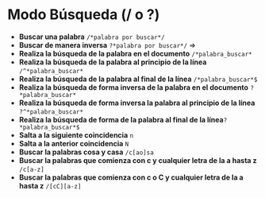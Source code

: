# Modo Búsqueda (/ o ?)

- **Buscar una palabra** `/*palabra por buscar*/`
- **Buscar de manera inversa** `?*palabra por buscar*/` =>
- **Realiza la búsqueda de la palabra en el documento** `/*palabra_buscar*`
- **Realiza la búsqueda de la palabra al principio de la línea** `/^*palabra_buscar*`
- **Realiza la búsqueda de la palabra al final de la línea** `/*palabra_buscar*$`
- **Realiza la búsqueda de forma inversa de la palabra en el documento** `?*palabra_buscar*`
- **Realiza la búsqueda de forma inversa la palabra al principio de la línea** `?^*palabra_buscar*`
- **Realiza la búsqueda de forma de la palabra al final de la línea**`?*palabra_buscar*$`
- **Salta a la siguiente coincidencia** `n`
- **Salta a la anterior coincidencia** `N`
- **Buscar la palabras cosa y casa** `/c[ao]sa`
- **Buscar la palabras que comienza con c y cualquier letra de la a hasta z** `/c[a-z]`
- **Buscar la palabras que comienza con c o C y cualquier letra de la a hasta z** `/[cC][a-z]`

